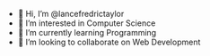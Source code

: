 - 👋 Hi, I’m @lancefredrictaylor
- 👀 I’m interested in Computer Science
- 🌱 I’m currently learning Programming
- 💞️ I’m looking to collaborate on Web Development

<!---
lancefredrictaylor/lancefredrictaylor is a ✨ special ✨ repository because its `README.md` (this file) appears on your GitHub profile.
You can click the Preview link to take a look at your changes.
--->
